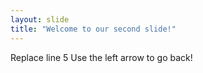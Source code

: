 ```yaml
---
layout: slide
title: "Welcome to our second slide!"
---
```

Replace line 5
Use the left arrow to go back!
